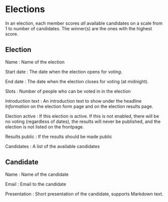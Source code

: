 # Elections

In an election, each member scores *all* available candidates on a
scale from 1 to number of candidates. The winner(s) are the ones with
the highest score.

## Election <a name="election"></a>

Name
: Name of the election

Start date
: The date when the election opens for *voting*.

End date
: The date when the election closes for voting (at midnight).

Slots
: Number of people who can be voted in in the election

Introduction text
: An introduction text to show under the headline *Information* on the
election form page and on the election results page.

Election active
: If this election is active. If this is not enabled, there will be
no voting (regardless of dates), the results will never be published,
and the election is not listed on the frontpage.

Results public
: If the results should be made public

Candidates
: A list of the available candidates

## Candidate <a name="candidate"></a>

Name
: Name of the candidate

Email
: Email to the candidate

Presentation
: Short presentation of the candidate, supports Markdown text.

